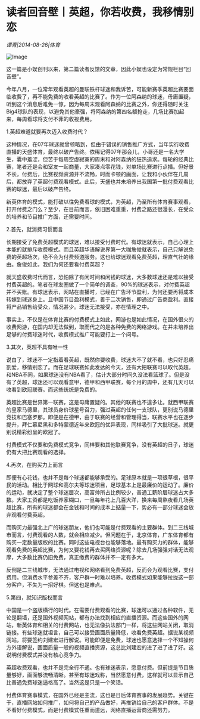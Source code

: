 # 读者回音壁丨英超，你若收费，我移情别恋

*谭青|2014-08-26|体育*

![Image](http://p2.pstatp.com/large/6c3d0000c0072e830896)

这一篇是小娱创刊以来，第二篇读者反馈的文章，因此小娱也设定为常规栏目“回音壁”。

今年八月，一位常年观看英超的曼联铁杆球迷和我诉苦，可能新赛季英超比赛要面临收费了，再不能免费的收看英超的比赛了。作为一位阿森纳的球迷，毋庸置疑，听到这个消息后难免一惊，因为每周末观看阿森纳的比赛之外，你还得随时关注Big4球队的表现，以避免其他豪强，将阿森纳的第四名额抢走，几场比赛加起来，每周看球将支付不菲的收视费用。

1.英超难道就要再次迈入收费时代？

这种情况，在07年球迷就曾领略到，但由于错误的销售推广方式，当年实行收费直播的天盛体育，最终以破产告终。依稀记得07年那会儿，小哥还是一名大学生，囊中羞涩，但苦于每周空虚寂寞的周末和对阿森纳的狂热追求。每轮的经典比赛，笔者还是会和室友一起商量，大家凑点零花钱，对单场比赛进行点播。但好景不长，付费后，比赛视频资源并不流畅，时而卡顿的画面，让我和小伙伴在几周后，都放弃了英超付费观看模式。此后，天盛也并未培养出我国第一批付费观看比赛的球迷，最后以破产告终。

新英体育的模式，能打破以往免费看球的模式，为英超，乃至所有体育赛事观看，打开付费之门么？至少，在目前而言，依旧困难重重，付费之路还很漫长，在受众的培养和节目推广方面，还需要时间。

2.首先，就消费习惯而言

长期接受了免费英超模式的球迷，难以接受付费时代。有球迷就表示，自己心理上本能的就排斥收费模式。而且英超华语解说界第一大咖詹俊就表示，自己只解说免费的英超场次，绝不会为付费频道服务。这也给球迷观看免费英超，理直气壮的缘由。詹俊如此，我们为何还要看付费英超？

就天盛收费时代而言，恐怕除了有闲时间和闲钱的球迷，大多数球迷还是难以接受付费英超的。笔者在球友圈做了一个简单的调查，90%的球迷表示，对付费英超并不买账。有球迷表示，网站在直播时，已经在广告环节盈利，为何还要再将成本转嫁到球迷身上。且中国节目盈利模式，善于二次销售，即通过广告商盈利。直接将产品销售给受众，情况甚少。球迷无法接受，亦在情理之中。

事实上，不仅是在体育比赛的付费模式上如此，网游也是如此情况，在国外很火的收费网游，在国内却无法做到，取而代之的是各种免费的网络游戏。在并未培养出足够的付费球迷时代，收费模式推广可能要打上一个问号。

3.其次，英超不具有唯一性

说白了，球迷不一定指着看英超，既然你要收费，球迷大不了就不看，也只好忍痛割爱，移情别恋了。而在足球联赛如此发达的今天，还有大把联赛可以取代英超。和NBA不同，如果球迷没有NBA看了，估计大部分时间久没法看篮球了。但是没有了英超，球迷还可以观看意甲，德甲和西甲联赛，每个月的周中，还有几天可以收看到欧冠联赛。而这些统统是免费的。

英超比赛是世界第一联赛，这是毋庸置疑的。其他的联赛也不遑多让。就西甲联赛的皇家马德里，其球员身价球星号召力，强过英超的任何一支球队，更别说马德里竞技和巴塞罗那。即便是在德甲，由于联赛的经营和管理得当，联赛水平也在逐步提升，拜仁慕尼黑和多特蒙德近年来欧冠的优异表现，同样吸引了大批球迷。就更别说精彩纷呈的欧冠了。

付费模式不仅要和免费模式竞争，同样要和其他联赛竞争，没有英超的日子，球迷仍有大把比赛观看的选择。

4.再次，在购买力上而言

即便有心花钱，也并不是每个球迷都能够承受的。足球原本就是一项很草根，很平民的活动。相比于网球和高尔夫等球迷项目，足球基本上是最廉价的运动了。廉价的运动，就决定了整个球迷层次，高富帅所占比例较少，普通工薪阶层球迷占大多数。大家工资都是吃饭养家糊口，一旦每年花上几百大洋，换来每周熬夜看几场英超比赛，所有的球迷都会在金钱和时间的成本上掂量一下，势必有一部分球迷会放弃观看付费英超。

而购买力最强北上广的球迷朋友，他们也可能是付费观看的主要群体。到二三线城市而言，付费观看的人数，就会相应减少。但问题在于，北京体育，广东体育都有购买一定数量版权的比赛。同时这些电视台也能够落地。最有购买力的群体，能够观看免费的英超比赛，为何又要花钱再去买网络资源呢？除去几场强强对话无法观摩，大多数比赛仍旧免费，真正缴费的群体并不一定有多大。

反倒是二三线城市，无法通过电视和网络看到免费英超，反而会为观看比赛，支付费用。但消费水平参差不齐，客户群一时难以培养。收费模式如果能够拉拢这一部分客户，不失为一招好棋。但这也是难点。

5.第四，就知识版权而言

中国是一个盗版横行的时代。在需要付费观看的比赛，球迷可以通过各种软件，无论是翻墙，还是国外视频网站，都有办法找到相应的直播资源。而这些国外的网站，新英体育和相关的付费网站，也无法像执法部门一样，将这些网站关闭，取消链接。有些球迷就坦言，自己可以接受画面质量降低，收看免费英超。据说某视频网站，将要签约刘建宏进行解说。可能即便是免费，球迷也愿意选择一个不知操何方外语解说，画面质量一般的视频直播资源，这总比刘建宏的进了进了进了好。这说明付费模式并没有核心竞争力。

英超收费观看，也并不是完全行不通。也有球迷表示，愿意付费。但前提是节目质量够好，画面够流畅清晰。甚至有球迷戏称，当然愿意付费，这样就可以显示自己比普通免费球迷逼格高了。当然这是只是一个笑话。

付费体育赛事模式，在国外已经是主流，这也是日后体育赛事的发展趋势。关键在于，直播网站如何推广，如何将自己的产品做好，再推销给自己的客户群体。不是不看好付费模式，而是付费模式任重而道远，网络直播运营商还需努力。

